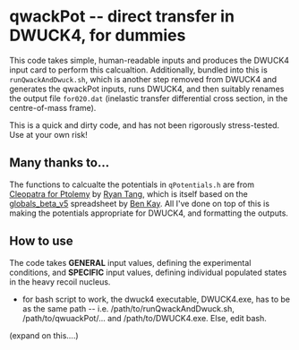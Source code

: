 # qwackPot -- direct transfer in DWUCK4, for dummies 

This code takes simple, human-readable inputs and produces the DWUCK4 input card to perform this calcualtion. Additionally, bundled into this is `runQwackAndDwuck.sh`, which is another step removed from DWUCK4 and generates the qwackPot inputs, runs DWUCK4, and then suitably renames the output file `for020.dat` (inelastic transfer differential cross section, in the centre-of-mass frame). 

This is a quick and dirty code, and has not been rigorously stress-tested. Use at your own risk!

## Many thanks to...
The functions to calcualte the potentials in `qPotentials.h` are from [Cleopatra for Ptolemy](https://fsunuc.physics.fsu.edu/git/rtang/PtolemyGUI/src/commit/f1b2d4a580f881893ed81447fe546bda6406421d/Cleopatra/potentials.h) by [Ryan Tang](https://fsunuc.physics.fsu.edu/git/rtang), which is itself based on the [globals_beta_v5](https://docs.google.com/spreadsheets/d/1fFDyJvTu4gAc8hc4gSqU7e7sp_mO_aK9/edit?pli=1&gid=1068274165#gid=1068274165) spreadsheet by [Ben Kay](https://sites.google.com/view/opticalpotentials/optical-potential-parameterizations). All I've done on top of this is making the potentials appropriate for DWUCK4, and formatting the outputs.

## How to use
The code takes **GENERAL** input values, defining the experimental conditions, and **SPECIFIC** input values, defining individual populated states in the heavy recoil nucleus.

- for bash script to work, the dwuck4 executable, DWUCK4.exe, has to be as the same path -- i.e. /path/to/runQwackAndDwuck.sh, /path/to/qwuackPot/... and /path/to/DWUCK4.exe. Else, edit bash.

(expand on this....)



